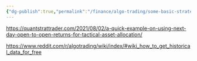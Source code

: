 ```yaml
---
{"dg-publish":true,"permalink":"/finance/algo-trading/some-basic-strategies-implementations/"}
---
```


https://quantstrattrader.com/2021/08/02/a-quick-example-on-using-next-day-open-to-open-returns-for-tactical-asset-allocation/

https://www.reddit.com/r/algotrading/wiki/index/#wiki_how_to_get_historical_data_for_free